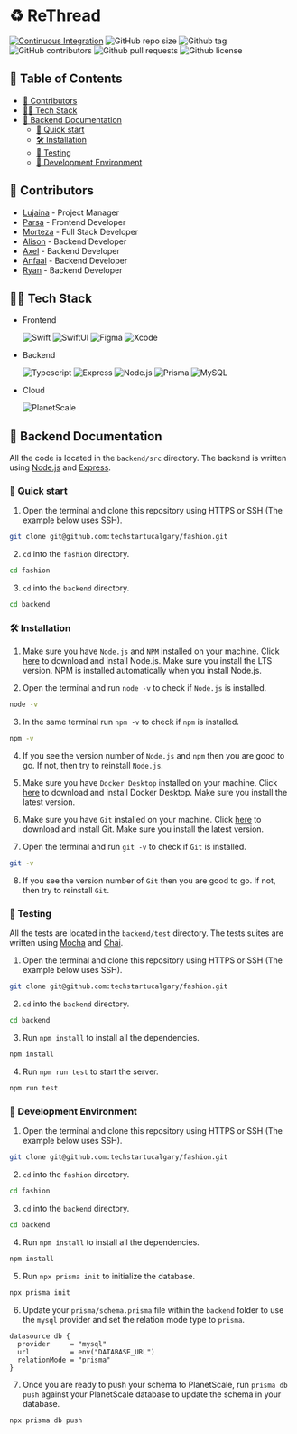 # ♻️ ReThread

[![Continuous Integration](https://github.com/techstartucalgary/fashion/actions/workflows/ci.yml/badge.svg)](https://github.com/techstartucalgary/fashion/actions/workflows/ci.yml)
![GitHub repo size](https://img.shields.io/github/repo-size/techstartucalgary/rethread?logo=github&color=blue)
![Github tag](https://img.shields.io/github/v/tag/techstartucalgary/rethread?logo=github&color=red)
![GitHub contributors](https://img.shields.io/github/contributors/techstartucalgary/rethread?logo=github&color=yellow)
![Github pull requests](https://img.shields.io/github/issues-pr/techstartucalgary/rethread?logo=github)
![Github license](https://img.shields.io/github/license/techstartucalgary/rethread?logo=github&color=orange)

## 📖 Table of Contents

- [📝 Contributors](#-contributors)
- [👨‍💻 Tech Stack](#-tech-stack)
- [🚀 Backend Documentation](#-backend-documentation)
  - [🏃 Quick start](#-quick-start)
  - [🛠️ Installation](#️-installation)
  - [🧪 Testing](#-testing)
  - [🚧 Development Environment](#-development-environment)

## 📝 Contributors

- [Lujaina]() - Project Manager
- [Parsa]() - Frontend Developer
- [Morteza]() - Full Stack Developer
- [Alison]() - Backend Developer
- [Axel](https://github.com/Axeloooo) - Backend Developer
- [Anfaal]() - Backend Developer
- [Ryan]() - Backend Developer

## 👨‍💻 Tech Stack

- Frontend

  ![Swift](https://img.shields.io/badge/Swift-F05138.svg?style=for-the-badge&logo=Swift&logoColor=white)
  ![SwiftUI](https://img.shields.io/badge/SwiftUI-2d68f3.svg?style=for-the-badge&logo=Swift&logoColor=black)
  ![Figma](https://img.shields.io/badge/Figma-F24E1E.svg?style=for-the-badge&logo=Figma&logoColor=white)
  ![Xcode](https://img.shields.io/badge/Xcode-1575F9.svg?style=for-the-badge&logo=Xcode&logoColor=white)

- Backend

  ![Typescript](https://img.shields.io/badge/TypeScript-3178C6.svg?style=for-the-badge&logo=TypeScript&logoColor=white)
  ![Express](https://img.shields.io/badge/Express-000000.svg?style=for-the-badge&logo=Express&logoColor=white)
  ![Node.js](https://img.shields.io/badge/Node.js-339933.svg?style=for-the-badge&logo=nodedotjs&logoColor=white)
  ![Prisma](https://img.shields.io/badge/Prisma-5a67d8.svg?style=for-the-badge&logo=Prisma&logoColor=white)
  ![MySQL](https://img.shields.io/badge/MySQL-3e6e93.svg?style=for-the-badge&logo=MySQL&logoColor=white)

- Cloud

  ![PlanetScale](https://img.shields.io/badge/PlanetScale-000000.svg?style=for-the-badge&logo=PlanetScale&logoColor=white)

## 🚀 Backend Documentation

All the code is located in the `backend/src` directory. The backend is written using [Node.js](https://nodejs.org/en/) and [Express](https://expressjs.com/).

### 🏃 Quick start

1. Open the terminal and clone this repository using HTTPS or SSH (The example below uses SSH).

```bash
git clone git@github.com:techstartucalgary/fashion.git
```

2. `cd` into the `fashion` directory.

```bash
cd fashion
```

3. `cd` into the `backend` directory.

```bash
cd backend
```

### 🛠️ Installation

1. Make sure you have `Node.js` and `NPM` installed on your machine. Click [here](https://nodejs.org/en/) to download and install Node.js. Make sure you install the LTS version. NPM is installed automatically when you install Node.js.

2. Open the terminal and run `node -v` to check if `Node.js` is installed.

```bash
node -v
```

3. In the same terminal run `npm -v` to check if `npm` is installed.

```bash
npm -v
```

4. If you see the version number of `Node.js` and `npm` then you are good to go. If not, then try to reinstall `Node.js`.

5. Make sure you have `Docker Desktop` installed on your machine. Click [here](https://www.docker.com/products/docker-desktop) to download and install Docker Desktop. Make sure you install the latest version.

6. Make sure you have `Git` installed on your machine. Click [here](https://git-scm.com/downloads) to download and install Git. Make sure you install the latest version.

7. Open the terminal and run `git -v` to check if `Git` is installed.

```bash
git -v
```

8. If you see the version number of `Git` then you are good to go. If not, then try to reinstall `Git`.

### 🧪 Testing

All the tests are located in the `backend/test` directory. The tests suites are written using [Mocha](https://mochajs.org/) and [Chai](https://www.chaijs.com/).

1. Open the terminal and clone this repository using HTTPS or SSH (The example below uses SSH).

```bash
git clone git@github.com:techstartucalgary/fashion.git
```

2. `cd` into the `backend` directory.

```bash
cd backend
```

3. Run `npm install` to install all the dependencies.

```bash
npm install
```

4. Run `npm run test` to start the server.

```bash
npm run test
```

### 🚧 Development Environment

1. Open the terminal and clone this repository using HTTPS or SSH (The example below uses SSH).

```bash
git clone git@github.com:techstartucalgary/fashion.git
```

2. `cd` into the `fashion` directory.

```bash
cd fashion
```

3. `cd` into the `backend` directory.

```bash
cd backend
```

4. Run `npm install` to install all the dependencies.

```bash
npm install
```

5. Run `npx prisma init` to initialize the database.

```bash
npx prisma init
```

6. Update your `prisma/schema.prisma` file within the `backend` folder to use the `mysql` provider and set the relation mode type to `prisma`.

```prisma
datasource db {
  provider     = "mysql"
  url          = env("DATABASE_URL")
  relationMode = "prisma"
}
```

7. Once you are ready to push your schema to PlanetScale, run `prisma db push` against your PlanetScale database to update the schema in your database.

```bash
npx prisma db push
```
